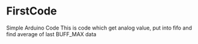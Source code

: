 # FirstCode
Simple Arduino Code
This is code which get analog value, put into fifo and find average of last BUFF_MAX data

